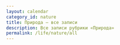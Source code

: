 ```yaml
---
layout: calendar
category_id: nature
title: Природа — все записи
description: Все записи рубрики «Природа»
permalink: /life/nature/all
---
```

